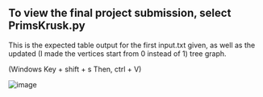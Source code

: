 ## To view the final project submission, select PrimsKrusk.py

This is the expected table output for the first input.txt given, as well as the updated (I made the vertices start from 0 instead of 1) tree graph.

(Windows Key + shift + s
Then, ctrl + V)

![image](https://user-images.githubusercontent.com/69221395/127958217-76708ef4-771e-4a22-b660-71745909a9f3.png)
